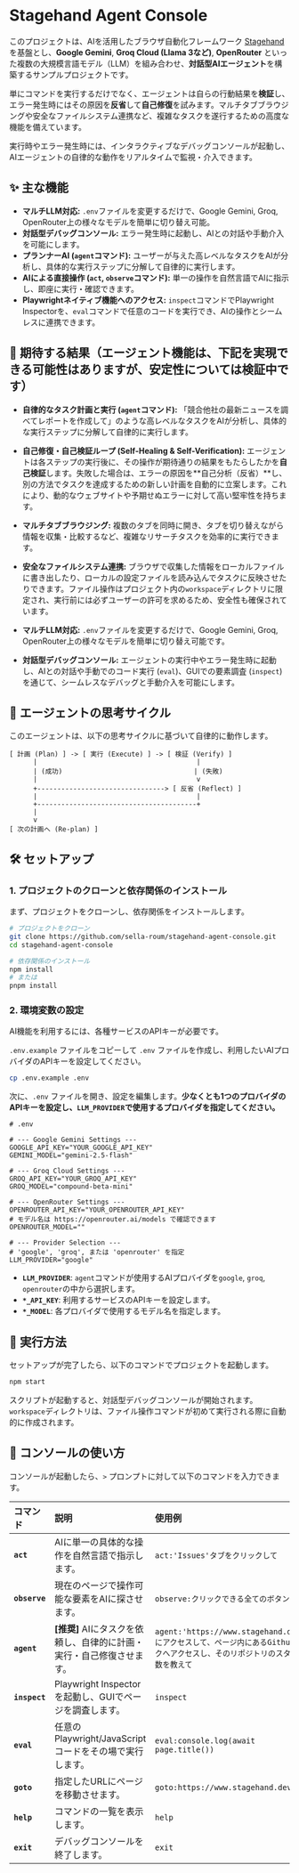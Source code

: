 # Stagehand Agent Console

このプロジェクトは、AIを活用したブラウザ自動化フレームワーク [Stagehand](https://github.com/browserbase/stagehand) を基盤とし、**Google Gemini**, **Groq Cloud (Llama 3など)**, **OpenRouter** といった複数の大規模言語モデル（LLM）を組み合わせ、**対話型AIエージェント**を構築するサンプルプロジェクトです。

単にコマンドを実行するだけでなく、エージェントは自らの行動結果を**検証**し、エラー発生時にはその原因を**反省**して**自己修復**を試みます。マルチタブブラウジングや安全なファイルシステム連携など、複雑なタスクを遂行するための高度な機能を備えています。

実行時やエラー発生時には、インタラクティブなデバッグコンソールが起動し、AIエージェントの自律的な動作をリアルタイムで監視・介入できます。

## ✨ 主な機能

-   **マルチLLM対応:** `.env`ファイルを変更するだけで、Google Gemini, Groq, OpenRouter上の様々なモデルを簡単に切り替え可能。
-   **対話型デバッグコンソール:** エラー発生時に起動し、AIとの対話や手動介入を可能にします。
-   **プランナーAI (`agent`コマンド):** ユーザーが与えた高レベルなタスクをAIが分析し、具体的な実行ステップに分解して自律的に実行します。
-   **AIによる直接操作 (`act`, `observe`コマンド):** 単一の操作を自然言語でAIに指示し、即座に実行・確認できます。
-   **Playwrightネイティブ機能へのアクセス:** `inspect`コマンドでPlaywright Inspectorを、`eval`コマンドで任意のコードを実行でき、AIの操作とシームレスに連携できます。

## 💭 期待する結果（エージェント機能は、下記を実現できる可能性はありますが、安定性については検証中です）

-   **自律的なタスク計画と実行 (`agent`コマンド):**
    「競合他社の最新ニュースを調べてレポートを作成して」のような高レベルなタスクをAIが分析し、具体的な実行ステップに分解して自律的に実行します。

-   **自己修復・自己検証ループ (Self-Healing & Self-Verification):**
    エージェントは各ステップの実行後に、その操作が期待通りの結果をもたらしたかを**自己検証**します。失敗した場合は、エラーの原因を**自己分析（反省）**し、別の方法でタスクを達成するための新しい計画を自動的に立案します。これにより、動的なウェブサイトや予期せぬエラーに対して高い堅牢性を持ちます。

-   **マルチタブブラウジング:**
    複数のタブを同時に開き、タブを切り替えながら情報を収集・比較するなど、複雑なリサーチタスクを効率的に実行できます。

-   **安全なファイルシステム連携:**
    ブラウザで収集した情報をローカルファイルに書き出したり、ローカルの設定ファイルを読み込んでタスクに反映させたりできます。ファイル操作はプロジェクト内の`workspace`ディレクトリに限定され、実行前には必ずユーザーの許可を求めるため、安全性も確保されています。

-   **マルチLLM対応:**
    `.env`ファイルを変更するだけで、Google Gemini, Groq, OpenRouter上の様々なモデルを簡単に切り替え可能です。

-   **対話型デバッグコンソール:**
    エージェントの実行中やエラー発生時に起動し、AIとの対話や手動でのコード実行 (`eval`)、GUIでの要素調査 (`inspect`) を通じて、シームレスなデバッグと手動介入を可能にします。

## 🧠 エージェントの思考サイクル

このエージェントは、以下の思考サイクルに基づいて自律的に動作します。

```
[ 計画 (Plan) ] -> [ 実行 (Execute) ] -> [ 検証 (Verify) ]
      |                                        |
      | (成功)                                 | (失敗)
      |                                        v
      +--------------------------------> [ 反省 (Reflect) ]
      |                                        |
      +----------------------------------------+
      |
      v
[ 次の計画へ (Re-plan) ]
```

## 🛠️ セットアップ

### 1. プロジェクトのクローンと依存関係のインストール

まず、プロジェクトをクローンし、依存関係をインストールします。

```bash
# プロジェクトをクローン
git clone https://github.com/sella-roum/stagehand-agent-console.git
cd stagehand-agent-console

# 依存関係のインストール
npm install
# または
pnpm install
```

### 2. 環境変数の設定

AI機能を利用するには、各種サービスのAPIキーが必要です。

`.env.example` ファイルをコピーして `.env` ファイルを作成し、利用したいAIプロバイダのAPIキーを設定してください。

```bash
cp .env.example .env
```

次に、`.env` ファイルを開き、設定を編集します。**少なくとも1つのプロバイダのAPIキーを設定し、`LLM_PROVIDER`で使用するプロバイダを指定してください。**

```.env
# .env

# --- Google Gemini Settings ---
GOOGLE_API_KEY="YOUR_GOOGLE_API_KEY"
GEMINI_MODEL="gemini-2.5-flash"

# --- Groq Cloud Settings ---
GROQ_API_KEY="YOUR_GROQ_API_KEY"
GROQ_MODEL="compound-beta-mini"

# --- OpenRouter Settings ---
OPENROUTER_API_KEY="YOUR_OPENROUTER_API_KEY"
# モデル名は https://openrouter.ai/models で確認できます
OPENROUTER_MODEL=""

# --- Provider Selection ---
# 'google', 'groq', または 'openrouter' を指定
LLM_PROVIDER="google"
```

-   **`LLM_PROVIDER`**: `agent`コマンドが使用するAIプロバイダを`google`, `groq`, `openrouter`の中から選択します。
-   **`*_API_KEY`**: 利用するサービスのAPIキーを設定します。
-   **`*_MODEL`**: 各プロバイダで使用するモデル名を指定します。

## 🚀 実行方法

セットアップが完了したら、以下のコマンドでプロジェクトを起動します。

```bash
npm start
```

スクリプトが起動すると、対話型デバッグコンソールが開始されます。`workspace`ディレクトリは、ファイル操作コマンドが初めて実行される際に自動的に作成されます。

## 🤖 コンソールの使い方

コンソールが起動したら、`>` プロンプトに対して以下のコマンドを入力できます。

| コマンド | 説明 | 使用例 |
| :--- | :--- | :--- |
| **`act`** | AIに単一の具体的な操作を自然言語で指示します。 | `act:'Issues'タブをクリックして` |
| **`observe`** | 現在のページで操作可能な要素をAIに探させます。 | `observe:クリックできる全てのボタン` |
| **`agent`** | **[推奨]** AIにタスクを依頼し、自律的に計画・実行・自己修復させます。 | `agent:'https://www.stagehand.dev/' にアクセスして、ページ内にあるGithubリンクへアクセスし、そのリポジトリのスターの数を教えて` |
| **`inspect`** | Playwright Inspectorを起動し、GUIでページを調査します。 | `inspect` |
| **`eval`** | 任意のPlaywright/JavaScriptコードをその場で実行します。 | `eval:console.log(await page.title())` |
| **`goto`** | 指定したURLにページを移動させます。 | `goto:https://www.stagehand.dev/` |
| **`help`** | コマンドの一覧を表示します。 | `help` |
| **`exit`** | デバッグコンソールを終了します。 | `exit` |
